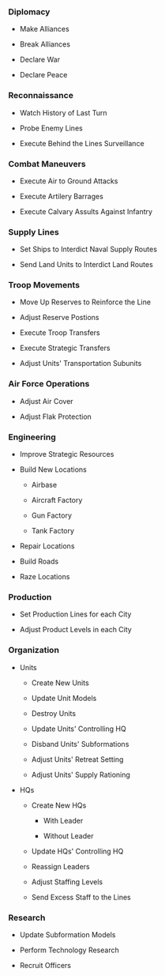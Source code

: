 ### Diplomacy

- Make Alliances

- Break Alliances

- Declare War

- Declare Peace

### Reconnaissance

- Watch History of Last Turn

- Probe Enemy Lines

- Execute Behind the Lines Surveillance

### Combat Maneuvers

- Execute Air to Ground Attacks

- Execute Artilery Barrages

- Execute Calvary Assults Against Infantry

### Supply Lines

- Set Ships to Interdict Naval Supply Routes

- Send Land Units to Interdict Land Routes

### Troop Movements

- Move Up Reserves to Reinforce the Line

- Adjust Reserve Postions

- Execute Troop Transfers

- Execute Strategic Transfers

- Adjust Units' Transportation Subunits

### Air Force Operations

- Adjust Air Cover

- Adjust Flak Protection

### Engineering

- Improve Strategic Resources

- Build New Locations

  - Airbase

  - Aircraft Factory

  - Gun Factory

  - Tank Factory
  
- Repair Locations

- Build Roads

- Raze Locations

### Production

- Set Production Lines for each City

- Adjust Product Levels in each City

### Organization

- Units

  - Create New Units

  - Update Unit Models

  - Destroy Units

  - Update Units' Controlling HQ
  
  - Disband Units' Subformations
  
  - Adjust Units' Retreat Setting
  
  - Adjust Units' Supply Rationing
  
- HQs

  - Create New HQs

    - With Leader
  
    - Without Leader

  - Update HQs' Controlling HQ
  
  - Reassign Leaders

  - Adjust Staffing Levels
  
  - Send Excess Staff to the Lines

### Research

- Update Subformation Models

- Perform Technology Research

- Recruit Officers
